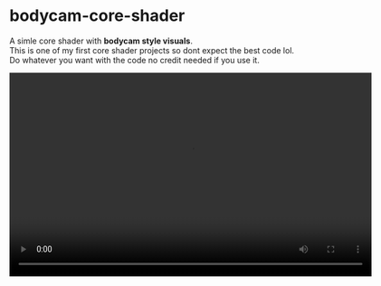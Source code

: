 # bodycam-core-shader

A simle core shader with **bodycam style visuals**.<br/>
This is one of my first core shader projects so dont expect the best code lol.<br/>
Do whatever you want with the code no credit needed if you use it.

<video src="video.mp4" width="640" height="360" controls></video>